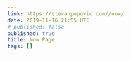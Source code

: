 ```yaml
---
link: https://stevanpopovic.com//now/
date: 2019-11-16 21:55 UTC
# published: false
published: true
title: Now Page
tags: []
---
```



